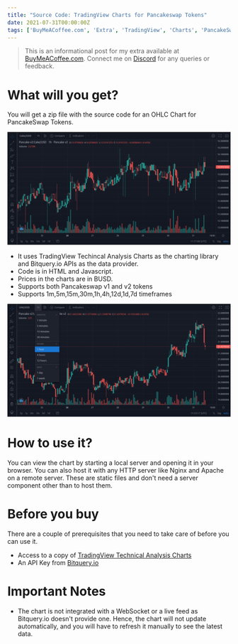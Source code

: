 ```yaml
---
title: "Source Code: TradingView Charts for Pancakeswap Tokens"
date: 2021-07-31T00:00:00Z
tags: ['BuyMeACoffee.com', 'Extra', 'TradingView', 'Charts', 'PancakeSwap' ]
---
```


> This is an informational post for my extra available at [BuyMeACoffee.com](https://www.buymeacoffee.com/abskmj/e/39007). Connect me on [Discord](https://discordapp.com/users/220585271983472650) for any queries or feedback.

# What will you get?
You will get a zip file with the source code for an OHLC Chart for PancakeSwap Tokens.

![TradingView Chart](chart.png)

- It uses TradingView Techincal Analysis Charts as the charting library and Bitquery.io APIs as the data provider.
- Code is in HTML and Javascript.
- Prices in the charts are in BUSD.
- Supports both Pancakeswap v1 and v2 tokens
- Supports 1m,5m,15m,30m,1h,4h,12d,1d,7d timeframes

![TradingView Chart](timeframes.png)

# How to use it?
You can view the chart by starting a local server and opening it in your browser. You can also host it with any HTTP server like Nginx and Apache on a remote server. These are static files and don't need a server component other than to host them.

# Before you buy
There are a couple of prerequisites that you need to take care of before you can use it.
- Access to a copy of [TradingView Technical Analysis Charts](https://in.tradingview.com/HTML5-stock-forex-bitcoin-charting-library/?feature=technical-analysis-charts)
- An API Key from [Bitquery.io](https://bitquery.io/)

# Important Notes
- The chart is not integrated with a WebSocket or a live feed as Bitquery.io doesn't provide one. Hence, the chart will not update automatically, and you will have to refresh it manually to see the latest data.